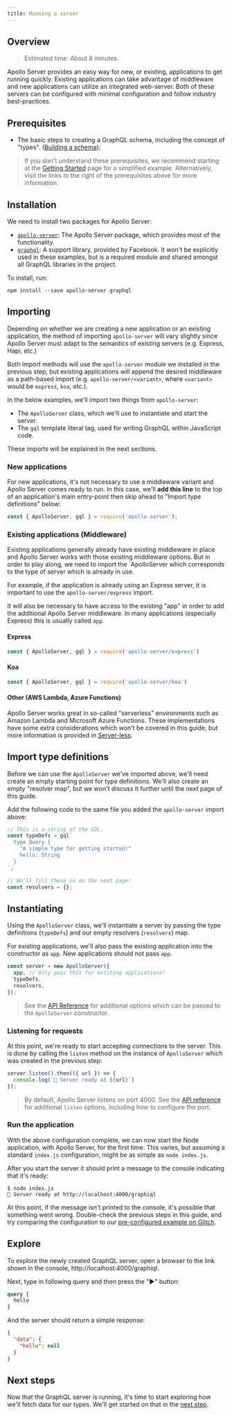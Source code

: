 ```yaml
---
title: Running a server
---
```


## Overview

> Estimated time: About 8 minutes.

Apollo Server provides an easy way for new, or existing, applications to get running quickly.  Existing applications can take advantage of middleware and new applications can utilize an integrated web-server.  Both of these servers can be configured with minimal configuration and follow industry best-practices.

## Prerequisites

* The basic steps to creating a GraphQL schema, including the concept of "types". ([Building a schema](./schema.html));

> If you don't understand these prerequisites, we recommend starting at the [Getting Started](../getting-started.html) page for a simplified example.  Alternatively, visit the links to the right of the prerequisites above for more information.

## Installation

We need to install two packages for Apollo Server:

* [`apollo-server`](//npm.im/apollo-server): The Apollo Server package, which provides most of the functionality.
* [`graphql`](//npm.im/graphql): A support library, provided by Facebook.  It won't be explicitly used in these examples, but is a required module and shared amongst all GraphQL libraries in the project.

To install, run:

    npm install --save apollo-server graphql

## Importing

Depending on whether we are creating a new application or an existing application, the method of importing `apollo-server` will vary slightly since Apollo Server must adapt to the semantics of existing servers (e.g. Express, Hapi, etc.)

Both import methods will use the `apollo-server` module we installed in the previous step, but existing applications will append the desired middleware as a path-based import (e.g. `apollo-server/<variant>`, where `<variant>` would be `express`, `koa`, etc.).

In the below examples, we'll import two things from `apollo-server`:

* The `ApolloServer` class, which we'll use to instantiate and start the server.
* The `gql` template literal tag, used for writing GraphQL within JavaScript code.

These imports will be explained in the next sections.
### New applications

For new applications, it's not necessary to use a middleware variant and Apollo Server comes ready to run.  In this case, we'll **add this line** to the top of an application's main entry-point then skip ahead to "Import type definitions" below:

```js
const { ApolloServer, gql } = require('apollo-server');
```

### Existing applications (Middleware)

Existing applications generally already have existing middleware in place and Apollo Server works with those existing middleware options.  But in order to play along, we need to import the `ApolloServer which corresponds to the type of server which is already in use.

For example, if the application is already using an Express server, it is important to use the `apollo-server/express` import.

It will also be necessary to have access to the existing "app" in order to add the additional Apollo Server middleware.  In many applications (especially Express) this is usually called `app`.

#### Express

```js
const { ApolloServer, gql } = require('apollo-server/express')
```

#### Koa

```js
const { ApolloServer, gql } = require('apollo-server/koa')
```

#### Other (AWS Lambda, Azure Functions)

Apollo Server works great in so-called "serverless" environments such as Amazon Lambda and Microsoft Azure Functions.  These implementations have some extra considerations which won't be covered in this guide, but more information is provided in [Server-less]().

## Import type definitions

Before we can use the `ApolloServer` we've imported above, we'll need create an empty starting point for type definitions.  We'll also create an empty "resolver map", but we won't discuss it further until the next page of this guide.

Add the following code to the same file you added the `apollo-server` import above:

```js
// This is a string of the SDL.
const typeDefs = gql`
  type Query {
    "A simple type for getting started!"
    hello: String
  }
`;

// We'll fill these in on the next page!
const resolvers = {};
```

## Instantiating

Using the `ApolloServer` class, we'll instantiate a server by passing the type definitions (`typeDefs`) and our empty resolvers (`resolvers`) map.

For existing applications, we'll also pass the existing application into the constructor as `app`.  New applications should not pass `app`.

```js
const server = new ApolloServer({
  app, // Only pass this for existing applications!
  typeDefs,
  resolvers,
});
```

> See the [API Reference](../api/apollo-server.html) for additional options which can be passed to the `ApolloServer` constructor.

### Listening for requests

At this point, we're ready to start accepting connections to the server.  This is done by calling the `listen` method on the instance of `ApolloServer` which was created in the previous step:

```js
server.listen().then(({ url }) => {
  console.log(`🚀 Server ready at ${url}`)
});
```

> By default, Apollo Server listens on port 4000.  See the [API reference](../api/apollo-server.html) for additional `listen` options, including how to configure the port.

### Run the application

With the above configuration complete, we can now start the Node application, with Apollo Server, for the first time.  This varies, but assuming a standard `index.js` configuration, might be as simple as `node index.js`.

After you start the server it should print a message to the console indicating that it's ready:

```shell
$ node index.js
🚀 Server ready at http://localhost:4000/graphiql
```

At this point, if the message isn't printed to the console, it's possible that something went wrong.  Double-check the previous steps in this guide, and try comparing the configuration to our [pre-configured example on Glitch]().

## Explore

To explore the newly created GraphQL server, open a browser to the link shown in the console, http://localhost:4000/graphiql.

Next, type in following query and then press the "▶️" button:

```graphql
query {
  hello
}
```

And the server should return a simple response:

```json
{
  "data": {
    "hello": null
  }
}
```

## Next steps

Now that the GraphQL server is running, it's time to start exploring how we'll fetch data for our types.  We'll get started on that in the [next step](./data.html).
